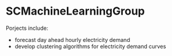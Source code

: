 # SCMachineLearningGroup

Porjects include:
* forecast day ahead hourly electricity demand
* develop clustering algorithms for electricity demand curves 
